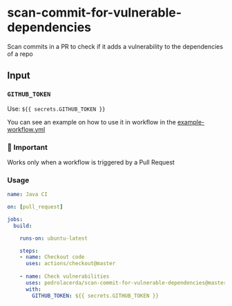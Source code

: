 # scan-commit-for-vulnerable-dependencies
Scan commits in a PR to check if it adds a vulnerability to the dependencies of a repo

## Input
### `GITHUB_TOKEN`
Use: `${{ secrets.GITHUB_TOKEN }}`

You can see an example on how to use it in workflow in the [example-workflow.yml](https://github.com/pedrolacerda/pr-with-vulnerable-dependencies/blob/master/.github/workflows/example-workflow.yml)

### 🚨 Important
Works only when a workflow is triggered by a Pull Request

### Usage

``` yml
name: Java CI

on: [pull_request]

jobs:
  build:

    runs-on: ubuntu-latest

    steps:
    - name: Checkout code
      uses: actions/checkout@master
    
    - name: Check vulnerabilities
      uses: pedrolacerda/scan-commit-for-vulnerable-dependencies@master
      with:
        GITHUB_TOKEN: ${{ secrets.GITHUB_TOKEN }}
```
